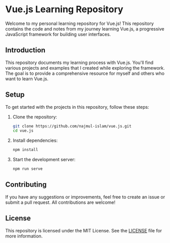 # Vue.js Learning Repository

Welcome to my personal learning repository for Vue.js! This repository contains the code and notes from my journey learning Vue.js, a progressive JavaScript framework for building user interfaces.

## Introduction

This repository documents my learning process with Vue.js. You'll find various projects and examples that I created while exploring the framework. The goal is to provide a comprehensive resource for myself and others who want to learn Vue.js.

## Setup

To get started with the projects in this repository, follow these steps:

1. Clone the repository:

   ```bash
   git clone https://github.com/najmul-islam/vue.js.git
   cd vue.js
   ```

2. Install dependencies:

   ```bash
   npm install
   ```

3. Start the development server:
   ```bash
   npm run serve
   ```

## Contributing

If you have any suggestions or improvements, feel free to create an issue or submit a pull request. All contributions are welcome!

## License

This repository is licensed under the MIT License. See the [LICENSE](LICENSE) file for more information.
